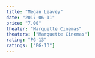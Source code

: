 ```yaml
---
title: "Megan Leavey"
date: "2017-06-11"
price: "7.00"
theater: "Marquette Cinemas"
theaters: ["Marquette Cinemas"]
rating: "PG-13"
ratings: ["PG-13"]
---
```


